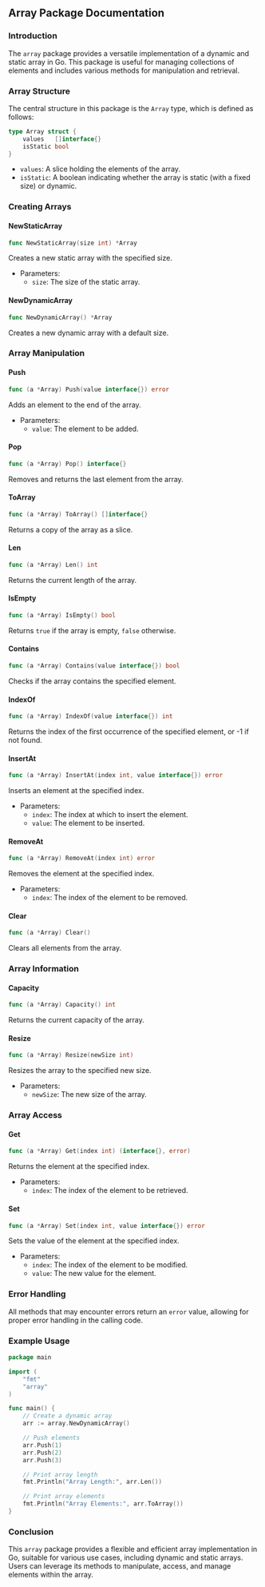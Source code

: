 ## Array Package Documentation

### Introduction

The `array` package provides a versatile implementation of a dynamic and static array in Go. This package is useful for managing collections of elements and includes various methods for manipulation and retrieval.

### Array Structure

The central structure in this package is the `Array` type, which is defined as follows:

```go
type Array struct {
	values   []interface{}
	isStatic bool
}
```

- `values`: A slice holding the elements of the array.
- `isStatic`: A boolean indicating whether the array is static (with a fixed size) or dynamic.

### Creating Arrays

#### NewStaticArray

```go
func NewStaticArray(size int) *Array
```

Creates a new static array with the specified size.

- Parameters:
  - `size`: The size of the static array.

#### NewDynamicArray

```go
func NewDynamicArray() *Array
```

Creates a new dynamic array with a default size.

### Array Manipulation

#### Push

```go
func (a *Array) Push(value interface{}) error
```

Adds an element to the end of the array.

- Parameters:
  - `value`: The element to be added.

#### Pop

```go
func (a *Array) Pop() interface{}
```

Removes and returns the last element from the array.

#### ToArray

```go
func (a *Array) ToArray() []interface{}
```

Returns a copy of the array as a slice.

#### Len

```go
func (a *Array) Len() int
```

Returns the current length of the array.

#### IsEmpty

```go
func (a *Array) IsEmpty() bool
```

Returns `true` if the array is empty, `false` otherwise.

#### Contains

```go
func (a *Array) Contains(value interface{}) bool
```

Checks if the array contains the specified element.

#### IndexOf

```go
func (a *Array) IndexOf(value interface{}) int
```

Returns the index of the first occurrence of the specified element, or -1 if not found.

#### InsertAt

```go
func (a *Array) InsertAt(index int, value interface{}) error
```

Inserts an element at the specified index.

- Parameters:
  - `index`: The index at which to insert the element.
  - `value`: The element to be inserted.

#### RemoveAt

```go
func (a *Array) RemoveAt(index int) error
```

Removes the element at the specified index.

- Parameters:
  - `index`: The index of the element to be removed.

#### Clear

```go
func (a *Array) Clear()
```

Clears all elements from the array.

### Array Information

#### Capacity

```go
func (a *Array) Capacity() int
```

Returns the current capacity of the array.

#### Resize

```go
func (a *Array) Resize(newSize int)
```

Resizes the array to the specified new size.

- Parameters:
  - `newSize`: The new size of the array.

### Array Access

#### Get

```go
func (a *Array) Get(index int) (interface{}, error)
```

Returns the element at the specified index.

- Parameters:
  - `index`: The index of the element to be retrieved.

#### Set

```go
func (a *Array) Set(index int, value interface{}) error
```

Sets the value of the element at the specified index.

- Parameters:
  - `index`: The index of the element to be modified.
  - `value`: The new value for the element.

### Error Handling

All methods that may encounter errors return an `error` value, allowing for proper error handling in the calling code.

### Example Usage

```go
package main

import (
	"fmt"
	"array"
)

func main() {
	// Create a dynamic array
	arr := array.NewDynamicArray()

	// Push elements
	arr.Push(1)
	arr.Push(2)
	arr.Push(3)

	// Print array length
	fmt.Println("Array Length:", arr.Len())

	// Print array elements
	fmt.Println("Array Elements:", arr.ToArray())
}
```

### Conclusion

This `array` package provides a flexible and efficient array implementation in Go, suitable for various use cases, including dynamic and static arrays. Users can leverage its methods to manipulate, access, and manage elements within the array.
